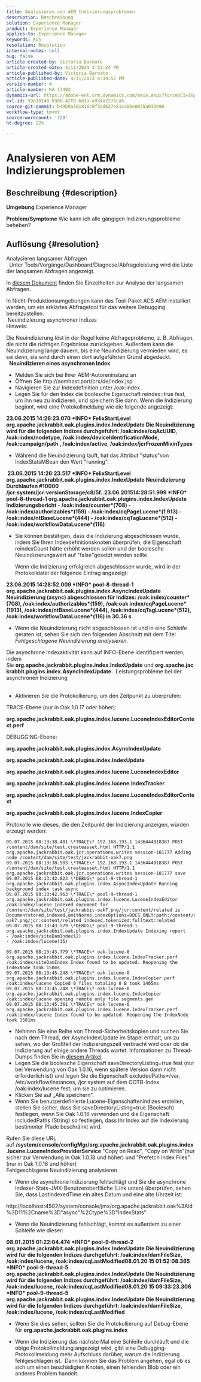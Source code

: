 ```yaml
---
title: Analysieren von AEM Indizierungsproblemen
description: Beschreibung
solution: Experience Manager
product: Experience Manager
applies-to: Experience Manager
keywords: KCS
resolution: Resolution
internal-notes: null
bug: false
article-created-by: Victoria Barnato
article-created-date: 4/11/2023 3:53:24 PM
article-published-by: Victoria Barnato
article-published-date: 4/11/2023 4:34:52 PM
version-number: 4
article-number: KA-17492
dynamics-url: https://adobe-ent.crm.dynamics.com/main.aspx?forceUCI=1&pagetype=entityrecord&etn=knowledgearticle&id=8ef51dfc-80d8-ed11-a7c7-6045bd006d92
exl-id: 59a10140-0386-42f8-bd1a-a934a2276ca5
source-git-commit: b49b9a501816c0f3ad637e81ca86e0835a033e90
workflow-type: tm+mt
source-wordcount: '729'
ht-degree: 22%

---
```


# Analysieren von AEM Indizierungsproblemen

## Beschreibung {#description}

<b>Umgebung</b>
Experience Manager


<b>Problem/Symptome</b>
Wie kann ich alle gängigen Indizierungsprobleme beheben?


## Auflösung {#resolution}

Analysieren langsamer Abfragen<br> 
Unter Tools/Vorgänge/Dashboard/Diagnose/Abfrageleistung wird die Liste der langsamen Abfragen angezeigt.

In [diesem Dokument](https://experienceleague.adobe.com/docs/?lang=de#Troubleshooting%20indexing%20issues) finden Sie Einzelheiten zur Analyse der langsamen Abfragen.

In Nicht-Produktionsumgebungen kann das Tool-Paket ACS AEM installiert werden, um ein erklärtes Abfragetool für das weitere Debugging bereitzustellen.
<br> Neuindizierung asynchroner Indizes<br>
Hinweis:

Die Neuindizierung löst in der Regel keine Abfrageprobleme, z. B. Abfragen, die nicht die richtigen Ergebnisse zurückgeben. Außerdem kann die Neuindizierung lange dauern, bis eine Neuindizierung vermieden wird, es sei denn, sie wird durch einen dort aufgeführten Grund abgedeckt.
<br> 
<b>Neuindizieren eines asynchronen Index</b>

- Melden Sie sich bei Ihrer AEM-Autoreninstanz an
- Öffnen Sie http://aemhost:port/crx/de/index.jsp
- Navigieren Sie zur Indexdefinition unter /oak:index .
- Legen Sie für den Index die boolesche Eigenschaft reindex=true fest, um ihn neu zu indizieren, und speichern Sie dann. Wenn die Indizierung beginnt, wird eine Protokollmeldung wie die folgende angezeigt:


<b>23.06.2015 14:26:23.070 \*INFO\* FelixStartLevel org.apache.jackrabbit.oak.plugins.index.IndexUpdate Die Neuindizierung wird für die folgenden Indizes durchgeführt: /oak:index/cqAcUUID, /oak:index/nodetype, /oak:index/deviceIdentificationMode, /oak:campaign/path , /oak:index/active, /oak:index/jcrFrozenMixinTypes</b>

- Während die Neuindizierung läuft, hat das Attribut &quot;status&quot;von IndexStatsMBean den Wert &quot;running&quot;.

<b> 23.06.2015 14:26:23.517 \*INFO\* FelixStartLevel org.apache.jackrabbit.oak.plugins.index.IndexUpdate Neuindizierung Durchlaufen #10000 /jcr:system/jcr:versionStorage/c8/5f..23.06.201514:28:51.999 \*INFO\* pool-8-thread-1 org.apache.jackrabbit.oak.plugins.index.IndexUpdate Indizierungsbericht - /oak:index/counter\*(708) - /oak:index/authorizables\*(159) - /oak:index/cqPageLucene\*(1 913) - /oak:index/ntBaseLucene\*(444) - /oak:index/cqTagLucene\*(512) - /oak:index/workflowDataLucene\*(116)</b>
- Sie können bestätigen, dass die Indizierung abgeschlossen wurde, indem Sie Ihren Indexdefinitionsknoten überprüfen, die Eigenschaft reindexCount hätte erhöht werden sollen und der boolesche Neuindizierungswert auf &quot;false&quot;gesetzt werden sollte

  Wenn die Indizierung erfolgreich abgeschlossen wurde, wird in der Protokolldatei der folgende Eintrag angezeigt:

<b>23.06.2015 14:28:52.009 \*INFO\* pool-8-thread-1 org.apache.jackrabbit.oak.plugins.index.AsyncIndexUpdate Neuindizierung (async) abgeschlossen für Indizes: /oak:index/counter\*(708), /oak:index/authorizables\*(159), /oak:oak index/cqPageLucene\*(1913), /oak:index/ntBaseLucene\*(444), /oak:index/cqTagLucene\*(512), /oak:index/workflowDataLucene\*(116) in 30.36 s</b>
- Wenn die Neuindizierung nicht abgeschlossen ist und in eine Schleife geraten ist, sehen Sie sich den folgenden Abschnitt mit dem Titel *Fehlgeschlagene Neuindizierung analysieren*.


Die asynchrone Indexaktivität kann auf INFO-Ebene identifiziert werden, indem Sie <b>org.apache.jackrabbit.plugins.index.IndexUpdate</b> und <b>org.apache.jackrabbit.plugins.index.AsyncIndexUpdate</b>.
 Leistungsprobleme bei der asynchronen Indizierung<br> 
- Aktivieren Sie die Protokollierung, um den Zeitpunkt zu überprüfen:


TRACE-Ebene (nur in Oak 1.0.17 oder höher):

<b>org.apache.jackrabbit.oak.plugins.index.lucene.LuceneIndexEditorContext.perf</b>

DEBUGGING-Ebene:

<b>org.apache.jackrabbit.oak.plugins.index.AsyncIndexUpdate</b>

<b>org.apache.jackrabbit.oak.plugins.index.IndexUpdate</b>

<b>org.apache.jackrabbit.oak.plugins.index.lucene.LuceneIndexEditor</b>

<b>org.apache.jackrabbit.oak.plugins.index.lucene.IndexTracker</b>

<b>org.apache.jackrabbit.oak.plugins.index.lucene.LuceneIndexEditorContext</b>

<b>org.apache.jackrabbit.oak.plugins.index.lucene.IndexCopier</b>

Protokolle wie dieses, die den Zeitpunkt der Indizierung anzeigen, würden erzeugt werden:

```
09.07.2015 08:13:38.401 \*TRACE\* 192.168.193.1 1436444018387 POST /content/dam/site/test.createasset.html HTTP/1.1 org.apache.jackrabbit.oak.jcr.operations.writes session-101777 Adding node /content/dam/site/test/jackrabbit-oak7.png
09.07.2015 08:13:38.583 \*TRACE\* 192.168.193.1 1436444018387 POST /content/dam/site/test.createasset.html HTTP/1.1 org.apache.jackrabbit.oak.jcr.operations.writes session-101777 save
09.07.2015 08:13:42.823 \*DEBUG\* pool-9-thread-1 org.apache.jackrabbit.oak.plugins.index.AsyncIndexUpdate Running background index task async
09.07.2015 08:13:42.963 \*TRACE\* pool-9-thread-1 org.apache.jackrabbit.oak.plugins.index.lucene.LuceneIndexEditor /oak:index/lucene Indexed document for /content/dam/site/test/jackrabbit-oak7.png/jcr:content/related is Documentstored,indexed,omitNorms,indexOptions=DOCS_ONLY:path:/content/dam/site/test/jackrabbit-oak7.png/jcr:content/related indexed,tokenized:fulltext:related
09.07.2015 08:13:43.579 \*DEBUG\* pool-9-thread-1 org.apache.jackrabbit.oak.plugins.index.IndexUpdate Indexing report
- /oak:index/siteDamIndex(2)
- /oak:index/lucene(15)
```

```
09.07.2015 08:13:43.779 \*TRACE\* oak-lucene-0 org.apache.jackrabbit.oak.plugins.index.lucene.IndexTracker.perf /oak:index/siteDamIndex Index found to be updated. Reopening the IndexNode took 150ms
09.07.2015 08:13:45.248 \*TRACE\* oak-lucene-0 org.apache.jackrabbit.oak.plugins.index.lucene.IndexCopier.perf /oak:index/lucene Copied 0 files totaling 0 B took 1465ms
09.07.2015 08:13:45.248 \*TRACE\* oak-lucene-0 org.apache.jackrabbit.oak.plugins.index.lucene.IndexCopier /oak:index/lucene opening remote only file segments.gen
09.07.2015 08:13:45.361 \*TRACE\* oak-lucene-0 org.apache.jackrabbit.oak.plugins.index.lucene.IndexTracker.perf /oak:index/lucene Index found to be updated. Reopening the IndexNode took 1581ms
```

- Nehmen Sie eine Reihe von Thread-Sicherheitskopien und suchen Sie nach dem Thread, der AsyncIndexUpdate im Stapel enthält, um zu sehen, wo der Großteil der Indizierungszeit verbracht wird oder ob die Indizierung auf einige andere Threads wartet. Informationen zu Thread-Dumps finden Sie in [diesem Artikel](https://experienceleague.adobe.com/docs/experience-cloud-kcs/kbarticles/KA-17452.html).
- Legen Sie die boolesche Eigenschaft saveDirectoryListing=true fest (nur bei Verwendung von Oak 1.0.16, wenn spätere Version dann nicht erforderlich ist) und legen Sie die Eigenschaft excludedPaths=/var, /etc/workflow/instances, /jcr:system auf dem OOTB-Index /oak:index/lucene fest, um sie zu optimieren.
- Klicken Sie auf „Alle speichern“.
- Wenn Sie benutzerdefinierte Lucene-Eigenschaftenindizes erstellen, stellen Sie sicher, dass Sie saveDirectoryListing=true (Boolesch) festlegen, wenn Sie Oak 1.0.16 verwenden und die Eigenschaft includedPaths (String) so festlegen, dass Ihr Index auf die Indexierung bestimmter Pfade beschränkt wird.


Rufen Sie diese URL auf <b>/system/console/configMgr/org.apache.jackrabbit.oak.plugins.index.lucene.LuceneIndexProviderService</b> &quot;Copy on Read&quot;, &quot;Copy on Write&quot;(nur sicher zur Verwendung in Oak 1.0.18 und höher) und &quot;Prefetch Index Files&quot;(nur in Oak 1.0.18 und höher)
<br>Fehlgeschlagene Neuindizierung analysieren<br>
- Wenn die asynchrone Indizierung fehlschlägt und Sie die asynchrone Indexer-Stats-JMX-Benutzeroberfläche (Link unten) überprüfen, sehen Sie, dass LastIndexedTime ein altes Datum und eine alte Uhrzeit ist:


http://localhost:4502/system/console/jmx/org.apache.jackrabbit.oak%3Aid%3D11%2Cname%3D&quot;async&quot;%2Ctype%3D&quot;IndexStats&quot;

- Wenn die Neuindizierung fehlschlägt, kommt es außerdem zu einer Schleife wie dieser:


<b>08.01.2015 01:22:04.474 \*INFO\* pool-9-thread-2 org.apache.jackrabbit.oak.plugins.index.IndexUpdate Die Neuindizierung wird für die folgenden Indizes durchgeführt: /oak:index/damFileSize, /oak:index/lucene, /oak:index/cqLastModified08.01.20 15 01:52:08.365 \*INFO\* pool-9-thread-5 org.apache.jackrabbit.oak.plugins.index.IndexUpdate Die Neuindizierung wird für die folgenden Indizes durchgeführt: /oak:index/damFileSize, /oak:index/lucene, /oak:index/cqLastModified08.01.20 15 09:33:23.306 \*INFO\* pool-9-thread-5 org.apache.jackrabbit.oak.plugins.index.IndexUpdate Die Neuindizierung wird für die folgenden Indizes durchgeführt: /oak:index/damFileSize, /oak:index/lucene, /oak:index/cqLastModified</b>

- Wenn Sie dies sehen, sollten Sie die Protokollierung auf Debug-Ebene für <b>org.apache.jackrabbit.oak.plugins.index</b>


- Wenn die Indizierung das nächste Mal eine Schleife durchläuft und die obige Protokollmeldung angezeigt wird, gibt eine Debugging-Protokollmeldung mehr Aufschluss darüber, warum die Indizierung fehlgeschlagen ist.  Dann können Sie das Problem angehen, egal ob es sich um einen beschädigten Knoten, einen fehlenden Blob oder ein anderes Problem handelt.
